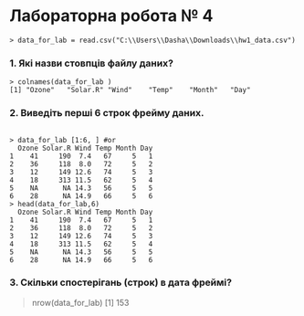 # Лабораторна робота № 4

```{R}
> data_for_lab = read.csv("C:\\Users\\Dasha\\Downloads\\hw1_data.csv")
```

### 1. Які назви стовпців файлу даних?

```{R}
> colnames(data_for_lab )
[1] "Ozone"   "Solar.R" "Wind"    "Temp"    "Month"   "Day" 
```
### 2. Виведіть перші 6 строк фрейму даних.
```{R}

> data_for_lab [1:6, ] #or
  Ozone Solar.R Wind Temp Month Day
1    41     190  7.4   67     5   1
2    36     118  8.0   72     5   2
3    12     149 12.6   74     5   3
4    18     313 11.5   62     5   4
5    NA      NA 14.3   56     5   5
6    28      NA 14.9   66     5   6
> head(data_for_lab,6)
  Ozone Solar.R Wind Temp Month Day
1    41     190  7.4   67     5   1
2    36     118  8.0   72     5   2
3    12     149 12.6   74     5   3
4    18     313 11.5   62     5   4
5    NA      NA 14.3   56     5   5
6    28      NA 14.9   66     5   6
```
### 3. Скільки спостерігань (строк) в дата фреймі?
> nrow(data_for_lab)
[1] 153
